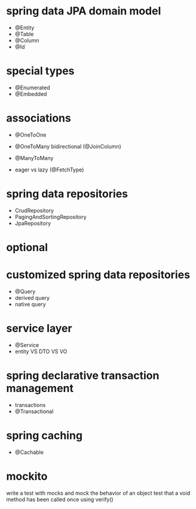 # spring data JPA domain model

- @Entity
- @Table
- @Column
- @Id

# special types

- @Enumerated
- @Embedded

# associations

- @OneToOne
- @OneToMany bidirectional (@JoinColumn)
- @ManyToMany

- eager vs lazy (@FetchType)

# spring data repositories

- CrudRepository
- PagingAndSortingRepository
- JpaRepository

# optional

# customized spring data repositories

- @Query
- derived query
- native query

# service layer

- @Service
- entity VS DTO VS VO

# spring declarative transaction management

- transactions
- @Transactional

# spring caching

- @Cachable

# mockito

write a test with mocks and mock the behavior of an object test that a void method has been called once using verify()
